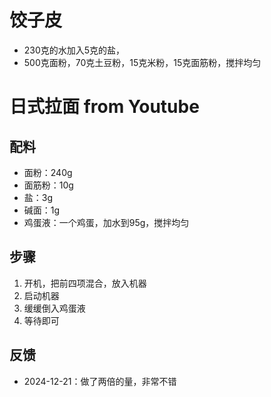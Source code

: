 
# 饺子皮

- 230克的水加入5克的盐， 
- 500克面粉，70克土豆粉，15克米粉，15克面筋粉，搅拌均匀



# 日式拉面 from Youtube

## 配料
- 面粉：240g
- 面筋粉：10g
- 盐：3g
- 碱面：1g
- 鸡蛋液：一个鸡蛋，加水到95g，搅拌均匀

## 步骤
1. 开机，把前四项混合，放入机器
2. 启动机器
3. 缓缓倒入鸡蛋液
4. 等待即可

## 反馈
- 2024-12-21：做了两倍的量，非常不错

